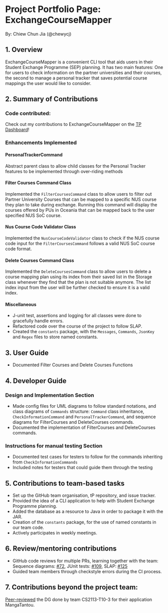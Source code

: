 # Project Portfolio Page: ExchangeCourseMapper

By: Chiew Chun Jia (@chewycj)

## 1. Overview
ExchangeCourseMapper is a convenient CLI tool that aids users in their Student Exchange Programme (SEP) planning.
It has two main features: One for users to check information on the partner universities and their courses, 
the second to manage a personal tracker that saves potential course mappings the user would like to consider.

## 2. Summary of Contributions
### Code contributed:
Check out my contributions to ExchangeCourseMapper on the [TP Dashboard](https://nus-cs2113-ay2425s1.github.io/tp-dashboard/?search=chewycj&sort=groupTitle%20dsc&sortWithin=title&since=2024-09-20&timeframe=commit&mergegroup=&groupSelect=groupByRepos&breakdown=false)!

### Enhancements Implemented
#### PersonalTrackerCommand
Abstract parent class to allow child classes for the Personal Tracker features to be implemented through 
over-riding methods

#### Filter Courses Command Class
Implemented the `FilterCoursesCommand` class to allow users to filter out Partner University Courses that can be
mapped to a specific NUS course they plan to take during exchange. 
Running this command will display the courses offered by PUs in Oceania that can be mapped back to the user specified
NUS SoC course.

#### Nus Course Code Validator Class
Implemented the `NusCourseCodeValidator` class to check if the NUS course code input for the `FilterCoursesCommand`
follows a valid NUS SoC course code format.

#### Delete Courses Command Class
Implemented the `DeleteCoursesCommand` class to allow users to delete a course mapping plan using its index from
their saved list in the Storage class whenever they find that the plan is not suitable anymore.
The list index input from the user will be further checked to ensure it is a valid index.

#### Miscellaneous
* J-unit test, assertions and logging for all classes were done to gracefully handle errors.
* Refactored code over the course of the project to follow SLAP.
* Created the `constants` package, with the `Messages`, `Commands`, `JsonKey` and `Regex` files to store named constants.

## 3. User Guide
* Documented Filter Courses and Delete Courses Functions

## 4. Developer Guide
### Design and Implementation Section
* Made config files for UML diagrams to follow standard notations, and
  class diagrams of `Commands` structure: `Command` class inheritance, `CheckInformationCommand` and
  `PersonalTrackerCommand`, and sequence diagrams for FilterCourses and DeleteCourses commands.
* Documented the implementation of FilterCourses and DeleteCourses commands.

### Instructions for manual testing Section
* Documented test cases for testers to follow for the commands inheriting from `CheckInformationCommands`
* Included notes for testers that could guide them through the testing

## 5. Contributions to team-based tasks
* Set up the GitHub team organisation, tP repository, and issue tracker.
* Provided the idea of a CLI application to help with Student Exchange Programme planning.
* Added the database as a resource to Java in order to package it with the JAR.
* Creation of the `constants` package, for the use of named constants in our team code.
* Actively participates in weekly meetings.

## 6. Review/mentoring contributions
* GitHub code reviews for multiple PRs, learning together with the team: 
  Sequence diagrams: [#72](https://github.com/AY2425S1-CS2113-W10-2/tp/pull/72),
  JUnit tests: [#109](https://github.com/AY2425S1-CS2113-W10-2/tp/pull/109),
  SLAP: [#125](https://github.com/AY2425S1-CS2113-W10-2/tp/pull/125)
* Guided team members through checkstyle errors during the CI process.

## 7. Contributions beyond the project team:
[Peer-reviewed](https://github.com/nus-cs2113-AY2425S1/tp/pull/9#pullrequestreview-2403433893) the DG done by team CS2113-T10-3 for their application MangaTantou.
